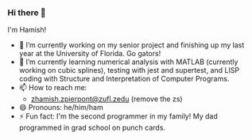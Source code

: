 ### Hi there 👋

I'm Hamish!

- 🔭 I’m currently working on my senior project and finishing up my last year at the University of Florida. Go gators!
- 🌱 I’m currently learning numerical analysis with MATLAB (currently working on cubic splines), testing with jest and supertest, and LISP coding with Structure and Interpretation of Computer Programs.
- 📫 How to reach me:
  - zhamish.zpierpont@zufl.zedu (remove the zs)
- 😄 Pronouns: he/him/ham
- ⚡ Fun fact: I'm the second programmer in my family! My dad programmed in grad school on punch cards.
